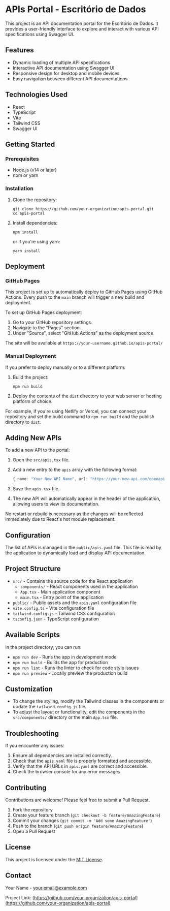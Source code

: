 # APIs Portal - Escritório de Dados

This project is an API documentation portal for the Escritório de Dados. It provides a user-friendly interface to explore and interact with various API specifications using Swagger UI.

## Features

- Dynamic loading of multiple API specifications
- Interactive API documentation using Swagger UI
- Responsive design for desktop and mobile devices
- Easy navigation between different API documentations

## Technologies Used

- React
- TypeScript
- Vite
- Tailwind CSS
- Swagger UI

## Getting Started

### Prerequisites

- Node.js (v14 or later)
- npm or yarn

### Installation

1. Clone the repository:
   ```
   git clone https://github.com/your-organization/apis-portal.git
   cd apis-portal
   ```

2. Install dependencies:
   ```
   npm install
   ```

   or if you're using yarn:
   ```
   yarn install
   ```

## Deployment

### GitHub Pages

This project is set up to automatically deploy to GitHub Pages using GitHub Actions. Every push to the `main` branch will trigger a new build and deployment.

To set up GitHub Pages deployment:

1. Go to your GitHub repository settings.
2. Navigate to the "Pages" section.
3. Under "Source", select "GitHub Actions" as the deployment source.

The site will be available at `https://your-username.github.io/apis-portal/`

### Manual Deployment

If you prefer to deploy manually or to a different platform:

1. Build the project:
   ```
   npm run build
   ```
2. Deploy the contents of the `dist` directory to your web server or hosting platform of choice.

For example, if you're using Netlify or Vercel, you can connect your repository and set the build command to `npm run build` and the publish directory to `dist`.

## Adding New APIs

To add a new API to the portal:

1. Open the `src/apis.tsx` file.
2. Add a new entry to the `apis` array with the following format:

   ```typescript
   { name: "Your New API Name", url: "https://your-new-api.com/openapi.json" }
   ```

3. Save the `apis.tsx` file.
4. The new API will automatically appear in the header of the application, allowing users to view its documentation.

No restart or rebuild is necessary as the changes will be reflected immediately due to React's hot module replacement.

## Configuration

The list of APIs is managed in the `public/apis.yaml` file. This file is read by the application to dynamically load and display API documentation.

## Project Structure

- `src/` - Contains the source code for the React application
  - `components/` - React components used in the application
  - `App.tsx` - Main application component
  - `main.tsx` - Entry point of the application
- `public/` - Public assets and the `apis.yaml` configuration file
- `vite.config.ts` - Vite configuration file
- `tailwind.config.js` - Tailwind CSS configuration
- `tsconfig.json` - TypeScript configuration

## Available Scripts

In the project directory, you can run:

- `npm run dev` - Runs the app in development mode
- `npm run build` - Builds the app for production
- `npm run lint` - Runs the linter to check for code style issues
- `npm run preview` - Locally preview the production build

## Customization

- To change the styling, modify the Tailwind classes in the components or update the `tailwind.config.js` file.
- To adjust the layout or functionality, edit the components in the `src/components/` directory or the main `App.tsx` file.

## Troubleshooting

If you encounter any issues:

1. Ensure all dependencies are installed correctly.
2. Check that the `apis.yaml` file is properly formatted and accessible.
3. Verify that the API URLs in `apis.yaml` are correct and accessible.
4. Check the browser console for any error messages.

## Contributing

Contributions are welcome! Please feel free to submit a Pull Request.

1. Fork the repository
2. Create your feature branch (`git checkout -b feature/AmazingFeature`)
3. Commit your changes (`git commit -m 'Add some AmazingFeature'`)
4. Push to the branch (`git push origin feature/AmazingFeature`)
5. Open a Pull Request

## License

This project is licensed under the [MIT License](LICENSE).

## Contact

Your Name - your.email@example.com

Project Link: [https://github.com/your-organization/apis-portal](https://github.com/your-organization/apis-portal)